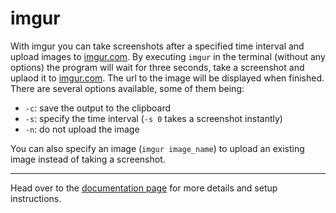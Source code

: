 imgur
=====
With imgur you can take screenshots after a specified time interval and upload
images to [imgur.com](http://imgur.com). By executing `imgur` in the terminal
(without any options) the program will wait for three seconds, take a
screenshot and uplaod it to [imgur.com](http://imgur.com). The url to the image
will be displayed when finished. There are several options available, some of
them being:
* `-c`: save the output to the clipboard
* `-s`: specify the time interval (`-s 0` takes a screenshot instantly)
* `-n`: do not upload the image

You can also specify an image (`imgur image_name`) to upload an existing image
instead of taking a screenshot.

---

Head over to the [documentation page](http://haukurpallh.github.com/docs/imgur)
for more details and setup instructions.
